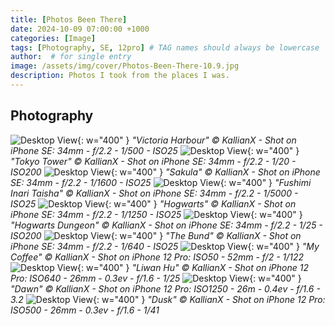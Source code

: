 ```yaml
---
title: [Photos Been There]
date: 2024-10-09 07:00:00 +1000
categories: [Image]
tags: [Photography, SE, 12pro] # TAG names should always be lowercase
author:  # for single entry
image: /assets/img/cover/Photos-Been-There-10.9.jpg
description: Photos I took from the places I was.
---
```

## Photography

![Desktop View](/assets/img/Photography/01.JPG){: w="400" }
_"Victoria Harbour" © KallianX - Shot on iPhone SE: 34mm - f/2.2 - 1/500 - ISO25_
![Desktop View](/assets/img/Photography/02.JPG){: w="400" }
_"Tokyo Tower" © KallianX - Shot on iPhone SE: 34mm - f/2.2 - 1/20 - ISO200_
![Desktop View](/assets/img/Photography/03.JPG){: w="400" }
_"Sakula" © KallianX - Shot on iPhone SE: 34mm - f/2.2 - 1/1600 - ISO25_
![Desktop View](/assets/img/Photography/04.JPG){: w="400" }
_"Fushimi Inari Taisha" © KallianX - Shot on iPhone SE: 34mm - f/2.2 - 1/5000 - ISO25_
![Desktop View](/assets/img/Photography/05.JPG){: w="400" }
_"Hogwarts" © KallianX - Shot on iPhone SE: 34mm - f/2.2 - 1/1250 - ISO25_
![Desktop View](/assets/img/Photography/06.JPG){: w="400" }
_"Hogwarts Dungeon" © KallianX - Shot on iPhone SE: 34mm - f/2.2 - 1/25 - ISO200_
![Desktop View](/assets/img/Photography/07.JPG){: w="400" }
_"The Bund" © KallianX - Shot on iPhone SE: 34mm - f/2.2 - 1/640 - ISO25_
![Desktop View](/assets/img/Photography/08.jpg){: w="400" }
_"My Coffee" © KallianX - Shot on iPhone 12 Pro: ISO50 - 52mm - f/2 - 1/122_
![Desktop View](/assets/img/Photography/09.jpg){: w="400" }
_"Liwan Hu" © KallianX - Shot on iPhone 12 Pro: ISO640 - 26mm - 0.3ev - f/1.6 - 1/25_
![Desktop View](/assets/img/Photography/10.jpg){: w="400" }
_"Dawn" © KallianX - Shot on iPhone 12 Pro: ISO1250 - 26m - 0.4ev - f/1.6 - 3.2_
![Desktop View](/assets/img/Photography/11.jpg){: w="400" }
_"Dusk" © KallianX - Shot on iPhone 12 Pro: ISO500 - 26mm - 0.3ev - f/1.6 - 1/41_